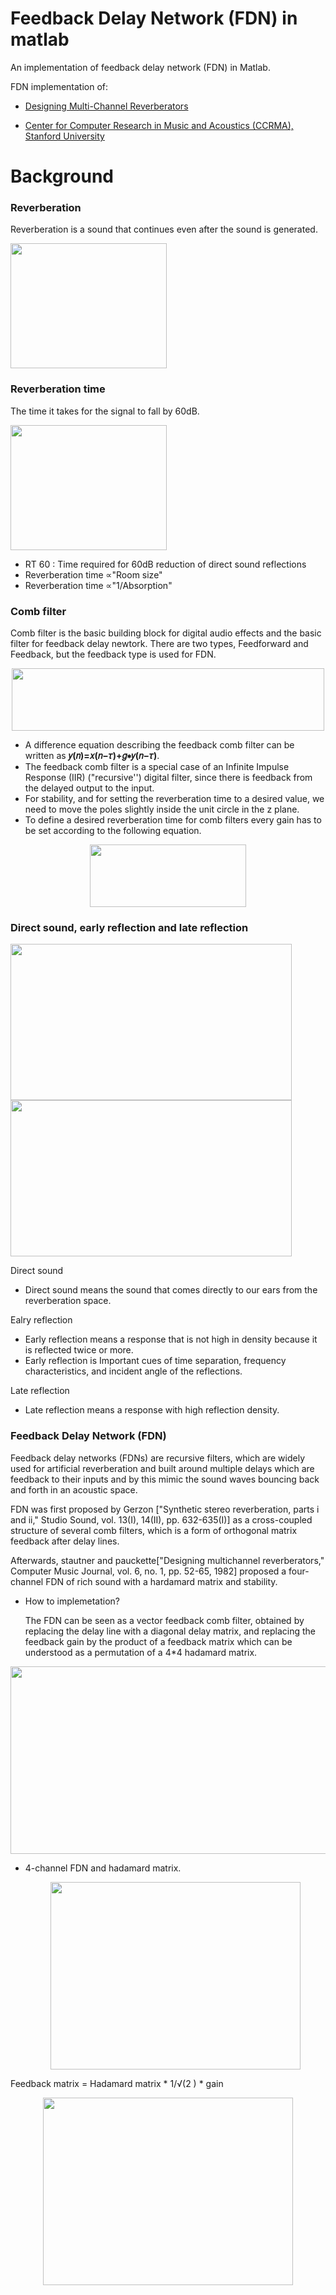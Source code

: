 # Feedback Delay Network (FDN) in matlab
An implementation of feedback delay network (FDN) in Matlab.

FDN implementation of:

* [Designing Multi-Channel Reverberators][research]

[research]: https://www.jstor.org/stable/3680358

* [Center for Computer Research in Music and Acoustics (CCRMA),   Stanford University][CCRMA]

[CCRMA]: https://ccrma.stanford.edu/~jos/pasp/Feedback_Delay_Networks_FDN.html
# Background

### Reverberation
Reverberation is a sound that continues even after the sound is generated.

<img src="https://user-images.githubusercontent.com/86009768/131354917-b95f56d0-c415-4a98-9f47-b3c00262c1c2.png"  width="250" height="200">

### Reverberation time

The time it takes for the signal to fall by 60dB.

<img src="https://user-images.githubusercontent.com/86009768/131359020-0cfd08f7-8b85-4f60-b6f8-86081af1276d.png"  width="250" height="200">

* RT 60 : Time required for 60dB reduction of direct sound reflections
* Reverberation time ∝"Room size"
* Reverberation time ∝"1/Absorption"

### Comb filter

Comb filter is the basic building block for digital audio effects and the basic filter for feedback delay newtork. There are two types, Feedforward and Feedback, but the feedback type is used for FDN.

<p align="center">
  <img src="https://user-images.githubusercontent.com/86009768/132219635-1a214f4e-d7b5-434b-9656-cbab83b38761.png"  width="500" height="100">
</p>

* A difference equation describing the feedback comb filter can be written as **𝑦(𝑛)=𝑥(𝑛−𝜏)+𝑔∗𝑦(𝑛−𝜏)**.
* The feedback comb filter is a special case of an Infinite Impulse Response (IIR) ("recursive'') digital filter, since there is feedback from the delayed output to the input.
* For stability, and for setting the reverberation time to a desired value, we need to move the poles slightly inside the unit circle in the z plane.
* To define a desired reverberation time for comb filters every gain has to be set according to the following equation. 
<p align="center">
  <img src="https://user-images.githubusercontent.com/86009768/132216787-ad42776d-525e-415d-b1ab-e95b075b9ee6.png"  width="250" height="100">
<p>
  
### Direct sound, early reflection and late reflection
<img src="https://user-images.githubusercontent.com/86009768/132230822-c3676994-879f-44d6-8dd8-14b37731b3e5.png"  width="450" height="250"> <img src="https://user-images.githubusercontent.com/86009768/132230818-affd21b1-f6e4-4945-bb5d-267fc443cd60.png"  width="450" height="250">


Direct sound 
* Direct sound means the sound that comes directly to our ears from the reverberation space.

Ealry reflection 
* Early reflection means a response that is not high in density because it is reflected twice or more.
* Early reflection is Important cues of time separation, frequency characteristics, and incident angle of the reflections.

Late reflection
* Late reflection means a response with high reflection density.


### Feedback Delay Network (FDN)

Feedback delay networks (FDNs) are recursive filters, which are widely used for artificial reverberation and  built around multiple delays which are feedback to their inputs and by this mimic the sound waves bouncing back and forth in an acoustic space.
 
FDN was first proposed by Gerzon ["Synthetic stereo reverberation, parts i and ii," Studio Sound, vol. 13(I), 14(II), pp. 632-635(I)] as a cross-coupled structure of several comb filters, which is a form of orthogonal matrix feedback after delay lines.
  
Afterwards, stautner and pauckette["Designing multichannel reverberators," Computer Music Journal, vol. 6, no. 1, pp. 52-65, 1982]  proposed a four-channel FDN of rich sound with a hardamard matrix and stability.
  
* How to implemetation?
  
  The FDN can be seen as a vector feedback comb filter, obtained by replacing the delay line with a diagonal delay matrix, and replacing the feedback gain by the product of a feedback matrix which can be understood as a permutation of a 4*4 hadamard matrix.

<p align="center">  
    <img src="https://user-images.githubusercontent.com/86009768/131666658-3982d785-f14c-4566-853e-9722849eec2b.png"  width="800" height="300">
<p>


* 4-channel FDN and hadamard matrix.
  <p align="center">  
    <img src="https://user-images.githubusercontent.com/86009768/132512049-35a31185-cdfa-42bd-a407-262003902562.png"  width="400" height="300">
<p>

 Feedback matrix = Hadamard matrix * 1/√(2 ) * gain

<p align="center">  
      <img src="https://user-images.githubusercontent.com/86009768/132512038-ff6ca9cf-a5f7-4cc9-b06f-8a218fbe355d.png"  width="400" height="300">
<p>



